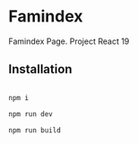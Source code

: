 # Famindex

Famindex Page. Project React 19


## Installation

```sh

npm i

npm run dev

npm run build

```
